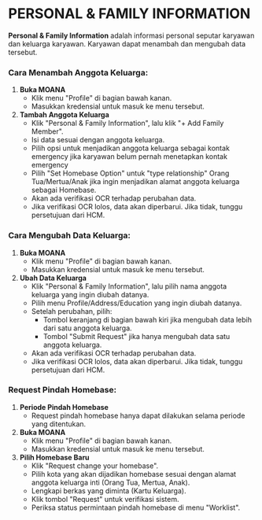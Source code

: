 # PERSONAL & FAMILY INFORMATION

**Personal & Family Information** adalah informasi personal seputar karyawan dan keluarga karyawan. Karyawan dapat menambah dan mengubah data tersebut.

### Cara Menambah Anggota Keluarga:

1. **Buka MOANA**
   - Klik menu "Profile" di bagian bawah kanan.
   - Masukkan kredensial untuk masuk ke menu tersebut.
2. **Tambah Anggota Keluarga**
   - Klik "Personal & Family Information", lalu klik "+ Add Family Member".
   - Isi data sesuai dengan anggota keluarga.
   - Pilih opsi untuk menjadikan anggota keluarga sebagai kontak emergency jika karyawan belum pernah menetapkan kontak emergency
   - Pilih "Set Homebase Option" untuk "type relationship" Orang Tua/Mertua/Anak jika ingin menjadikan alamat anggota keluarga sebagai Homebase.
   - Akan ada verifikasi OCR terhadap perubahan data.
   - Jika verifikasi OCR lolos, data akan diperbarui. Jika tidak, tunggu persetujuan dari HCM.

### Cara Mengubah Data Keluarga:

1. **Buka MOANA**
   - Klik menu "Profile" di bagian bawah kanan.
   - Masukkan kredensial untuk masuk ke menu tersebut.
2. **Ubah Data Keluarga**
   - Klik "Personal & Family Information", lalu pilih nama anggota keluarga yang ingin diubah datanya.
   - Pilih menu Profile/Address/Education yang ingin diubah datanya.
   - Setelah perubahan, pilih:
     - Tombol keranjang di bagian bawah kiri jika mengubah data lebih dari satu anggota keluarga.
     - Tombol "Submit Request" jika hanya mengubah data satu anggota keluarga.
   - Akan ada verifikasi OCR terhadap perubahan data.
   - Jika verifikasi OCR lolos, data akan diperbarui. Jika tidak, tunggu persetujuan dari HCM.

### Request Pindah Homebase:

1. **Periode Pindah Homebase**
   - Request pindah homebase hanya dapat dilakukan selama periode yang ditentukan.
2. **Buka MOANA**
   - Klik menu "Profile" di bagian bawah kanan.
   - Masukkan kredensial untuk masuk ke menu tersebut.
3. **Pilih Homebase Baru**
   - Klik "Request change your homebase".
   - Pilih kota yang akan dijadikan homebase sesuai dengan alamat anggota keluarga inti (Orang Tua, Mertua, Anak).
   - Lengkapi berkas yang diminta (Kartu Keluarga).
   - Klik tombol "Request" untuk verifikasi sistem.
   - Periksa status permintaan pindah homebase di menu "Worklist".
